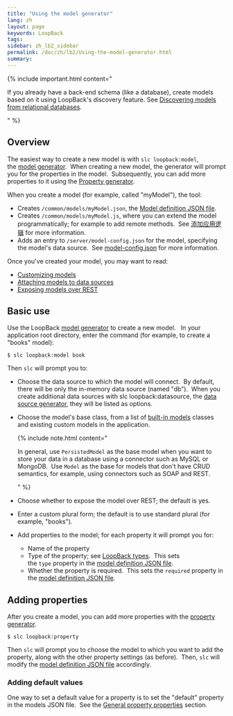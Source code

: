 ```yaml
---
title: "Using the model generator"
lang: zh
layout: page
keywords: LoopBack
tags:
sidebar: zh_lb2_sidebar
permalink: /doc/zh/lb2/Using-the-model-generator.html
summary:
---
```


{% include important.html content="

If you already have a back-end schema (like a database), create models based on it using LoopBack's discovery feature. See [Discovering models from relational databases](/doc/{{page.lang}}/lb2/Discovering-models-from-relational-databases.html).

" %}

## Overview

The easiest way to create a new model is with `slc loopback:model`, the [model generator](/doc/{{page.lang}}/lb2/Model-generator.html).  When creating a new model, the generator will prompt you for the properties in the model.  Subsequently, you can add more properties to it using the [Property generator](/doc/{{page.lang}}/lb2/Property-generator.html).

When you create a model (for example, called "myModel"), the tool:

*   Creates `/common/models/myModel.json`, the [Model definition JSON file](/doc/{{page.lang}}/lb2/Model-definition-JSON-file.html).
*   Creates `/common/models/myModel.js`, where you can extend the model programmatically; for example to add remote methods.  See [添加应用逻辑](/doc/{{page.lang}}/lb2/6095037.html) for more information.
*   Adds an entry to `/server/model-config.json` for the model, specifying the model's data source.  See [model-config.json](/doc/{{page.lang}}/lb2/model-config.json.html) for more information.

Once you've created your model, you may want to read:

*   [Customizing models](/doc/{{page.lang}}/lb2/Customizing-models.html)
*   [Attaching models to data sources](/doc/{{page.lang}}/lb2/Attaching-models-to-data-sources.html)
*   [Exposing models over REST](/doc/{{page.lang}}/lb2/Exposing-models-over-REST.html)

## Basic use

Use the LoopBack [model generator](/doc/{{page.lang}}/lb2/Model-generator.html) to create a new model.   In your application root directory, enter the command (for example, to create a "books" model):

`$ slc loopback:model book`

Then `slc` will prompt you to:

*   Choose the data source to which the model will connect.  By default, there will be only the in-memory data source (named "db").  When you create additional data sources with slc loopback:datasource, the [data source generator](/doc/{{page.lang}}/lb2/Data-source-generator.html), they will be listed as options.
*   Choose the model's base class, from a list of [built-in models](/doc/{{page.lang}}/lb2/Using-built-in-models.html) classes and existing custom models in the application.  

    {% include note.html content="

    In general, use `PersistedModel` as the base model when you want to store your data in a database using a connector such as MySQL or MongoDB.  Use `Model` as the base for models that don't have CRUD semantics, for example, using connectors such as SOAP and REST.

    " %}
*   Choose whether to expose the model over REST; the default is yes. 
*   Enter a custom plural form; the default is to use standard plural (for example, "books").
*   Add properties to the model; for each property it will prompt you for:
    *   Name of the property
    *   Type of the property; see [LoopBack types](/doc/{{page.lang}}/lb2/LoopBack-types.html).  This sets the `type` property in the [model definition JSON file](/doc/{{page.lang}}/lb2/Model-definition-JSON-file.html).
    *   Whether the property is required.  This sets the `required` property in the [model definition JSON file](/doc/{{page.lang}}/lb2/Model-definition-JSON-file.html).

## Adding properties

After you create a model, you can add more properties with the [property generator](/doc/{{page.lang}}/lb2/Property-generator.html).

`$ slc loopback:property`

Then `slc` will prompt you to choose the model to which you want to add the property, along with the other property settings (as before).  Then, `slc` will modify the [model definition JSON file](/doc/{{page.lang}}/lb2/Model-definition-JSON-file.html) accordingly.

### Adding default values

One way to set a default value for a property is to set the "default" property in the models JSON file.  See the [General property properties](/doc/{{page.lang}}/lb2/Model-definition-JSON-file.html#ModeldefinitionJSONfile-Generalpropertyproperties) section.

